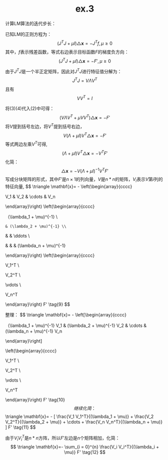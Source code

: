 # <center>ex.3</center>

计算LM算法的迭代步长：

已知LM的正则方程为：
$$
(J^{T}J+\mu I)\triangle \mathbf{x}=-J^Tf , \mu \geq 0 \tag{1}
$$
其中，$f$表示残差函数，等式右边表示目标函数$F$的梯度负方向：
$$
(J^{T}J+\mu I)\triangle \mathbf{x}=-F' , \mu \geq 0 \tag{2}
$$


由于$J^TJ$是一个半正定矩阵，因此对$J^TJ$进行特征值分解为：
$$
J^TJ=V \Lambda V^T \tag{3}
$$
且有
$$
V V^T = I \tag{4}
$$


将(3)(4)代入(2)中可得：
$$
(V \Lambda V^T+\mu V V^T)\triangle \mathbf{x}=-F' \tag{5}
$$
将$V$提到括号左边，将$V^T$提到括号右边，
$$
V( \Lambda +\mu I)V^T \triangle \mathbf{x}=-F' \tag{6}
$$
等式两边左乘$V^{T}$可得,
$$
( \Lambda +\mu I)V^T \triangle \mathbf{x}=-V^T F' \tag{7}
$$
化简：
$$
\triangle \mathbf{x}=-V( \Lambda +\mu I)^{-1} V^T F' \tag{8}
$$
写成分块矩阵的形式，其中$F'$是$n\times1$的列向量，$V$是$n*n$的矩阵，$V_i$表示$V$第$i$列的特征向量,
$$
\triangle \mathbf{x}= - \left(\begin{array}{cccc}

  V_1  & V_2 & \cdots &   V_n
  
\end{array}\right)
\left(\begin{array}{cccc}

  （\lambda_1 + \mu)^{-1} \\

    & (\lambda_2 + \mu)^{-1} \\

   &  & \ddots  \\

  & & & (\lambda_n + \mu)^{-1}

\end{array}\right)
\left(\begin{array}{cccc}

  V_1^T \\

  V_2^T \\

  \vdots \\

  V_n^T

\end{array}\right) F' 
 \tag{9}
$$


整理：
$$
\triangle \mathbf{x}= - \left[\begin{array}{cccc}

  （\lambda_1 + \mu)^{-1} V_1  & (\lambda_2 + \mu)^{-1} V_2 & \cdots &  (\lambda_n + \mu)^{-1} V_n
  
\end{array}\right]

\left(\begin{array}{cccc}

  V_1^T \\

  V_2^T \\

  \vdots \\

  V_n^T

\end{array}\right) F' 
 \tag{10}
$$
继续化简：
$$
\triangle \mathbf{x}= - [
  \frac{V_1 V_1^T}{(\lambda_1 + \mu)}  +  \frac{V_2 V_2^T}{(\lambda_2 + \mu)} +  \cdots  + \frac{V_n V_n^T}{(\lambda_n + \mu)}
]
 F' 
 \tag{11}
$$


由于$V_i V_i^T$是$n*n$方阵，所以$F'$左边是$n$个矩阵相加，化简：
$$
\triangle \mathbf{x}=- \sum_{i = 0}^{n} \frac{V_i V_i^T}{(\lambda_i + \mu)} F' \tag{12}
$$
